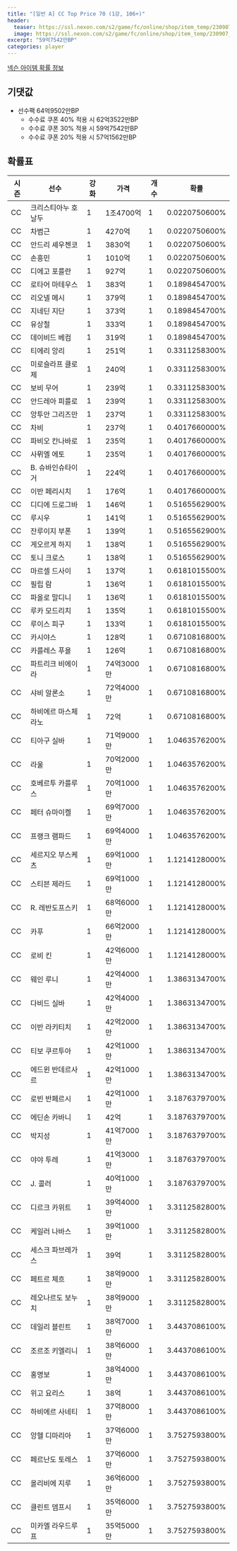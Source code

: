 ```yaml
---
title: "[일반 A] CC Top Price 70 (1강, 106+)"
header:
  teaser: https://ssl.nexon.com/s2/game/fc/online/shop/item_temp/230907_special_b9244v59dhjj15/200233065_s.png
  image: https://ssl.nexon.com/s2/game/fc/online/shop/item_temp/230907_special_b9244v59dhjj15/200233065_s.png
excerpt: "59억7542만BP"
categories: player
---
```

[넥슨 아이템 확률 정보](http://iteminfo.nexon.com/probability/fco?sn=7408)

## 기댓값
- 선수팩 64억9502만BP
  - 수수료 쿠폰 40% 적용 시 62억3522만BP
  - 수수료 쿠폰 30% 적용 시 59억7542만BP
  - 수수료 쿠폰 20% 적용 시 57억1562만BP


## 확률표

|시즌|선수|강화|가격|개수|확률|
|---|---|---|---|---|---|
|CC|크리스티아누 호날두|1|1조4700억|1|0.0220750600%|
|CC|차범근|1|4270억|1|0.0220750600%|
|CC|안드리 셰우첸코|1|3830억|1|0.0220750600%|
|CC|손흥민|1|1010억|1|0.0220750600%|
|CC|디에고 포를란|1|927억|1|0.0220750600%|
|CC|로타어 마테우스|1|383억|1|0.1898454700%|
|CC|리오넬 메시|1|379억|1|0.1898454700%|
|CC|지네딘 지단|1|373억|1|0.1898454700%|
|CC|유상철|1|333억|1|0.1898454700%|
|CC|데이비드 베컴|1|319억|1|0.1898454700%|
|CC|티에리 앙리|1|251억|1|0.3311258300%|
|CC|미로슬라프 클로제|1|240억|1|0.3311258300%|
|CC|보비 무어|1|239억|1|0.3311258300%|
|CC|안드레아 피를로|1|239억|1|0.3311258300%|
|CC|앙투안 그리즈만|1|237억|1|0.3311258300%|
|CC|차비|1|237억|1|0.4017660000%|
|CC|파비오 칸나바로|1|235억|1|0.4017660000%|
|CC|사뮈엘 에토|1|235억|1|0.4017660000%|
|CC|B. 슈바인슈타이거|1|224억|1|0.4017660000%|
|CC|이반 페리시치|1|176억|1|0.4017660000%|
|CC|디디에 드로그바|1|146억|1|0.5165562900%|
|CC|루시우|1|141억|1|0.5165562900%|
|CC|잔루이지 부폰|1|139억|1|0.5165562900%|
|CC|게오르게 하지|1|138억|1|0.5165562900%|
|CC|토니 크로스|1|138억|1|0.5165562900%|
|CC|마르셀 드사이|1|137억|1|0.6181015500%|
|CC|필립 람|1|136억|1|0.6181015500%|
|CC|파올로 말디니|1|136억|1|0.6181015500%|
|CC|루카 모드리치|1|135억|1|0.6181015500%|
|CC|루이스 피구|1|133억|1|0.6181015500%|
|CC|카시야스|1|128억|1|0.6710816800%|
|CC|카를레스 푸욜|1|126억|1|0.6710816800%|
|CC|파트리크 비에이라|1|74억3000만|1|0.6710816800%|
|CC|샤비 알론소|1|72억4000만|1|0.6710816800%|
|CC|하비에르 마스체라노|1|72억|1|0.6710816800%|
|CC|티아구 실바|1|71억9000만|1|1.0463576200%|
|CC|라울|1|70억2000만|1|1.0463576200%|
|CC|호베르투 카를루스|1|70억1000만|1|1.0463576200%|
|CC|페터 슈마이켈|1|69억7000만|1|1.0463576200%|
|CC|프랭크 램파드|1|69억4000만|1|1.0463576200%|
|CC|세르지오 부스케츠|1|69억1000만|1|1.1214128000%|
|CC|스티븐 제라드|1|69억1000만|1|1.1214128000%|
|CC|R. 레반도프스키|1|68억6000만|1|1.1214128000%|
|CC|카푸|1|66억2000만|1|1.1214128000%|
|CC|로비 킨|1|42억6000만|1|1.1214128000%|
|CC|웨인 루니|1|42억4000만|1|1.3863134700%|
|CC|다비드 실바|1|42억4000만|1|1.3863134700%|
|CC|이반 라키티치|1|42억2000만|1|1.3863134700%|
|CC|티보 쿠르투아|1|42억1000만|1|1.3863134700%|
|CC|에드윈 반데르사르|1|42억1000만|1|1.3863134700%|
|CC|로빈 반페르시|1|42억1000만|1|3.1876379700%|
|CC|에딘손 카바니|1|42억|1|3.1876379700%|
|CC|박지성|1|41억7000만|1|3.1876379700%|
|CC|야야 투레|1|41억3000만|1|3.1876379700%|
|CC|J. 콜러|1|40억1000만|1|3.1876379700%|
|CC|디르크 카위트|1|39억4000만|1|3.3112582800%|
|CC|케일러 나바스|1|39억1000만|1|3.3112582800%|
|CC|세스크 파브레가스|1|39억|1|3.3112582800%|
|CC|페트르 체흐|1|38억9000만|1|3.3112582800%|
|CC|레오나르도 보누치|1|38억9000만|1|3.3112582800%|
|CC|데일리 블린트|1|38억7000만|1|3.4437086100%|
|CC|조르조 키엘리니|1|38억6000만|1|3.4437086100%|
|CC|홍명보|1|38억4000만|1|3.4437086100%|
|CC|위고 요리스|1|38억|1|3.4437086100%|
|CC|하비에르 사네티|1|37억8000만|1|3.4437086100%|
|CC|앙헬 디마리아|1|37억6000만|1|3.7527593800%|
|CC|페르난도 토레스|1|37억6000만|1|3.7527593800%|
|CC|올리비에 지루|1|36억6000만|1|3.7527593800%|
|CC|클린트 뎀프시|1|35억6000만|1|3.7527593800%|
|CC|미카엘 라우드루프|1|35억5000만|1|3.7527593800%|
